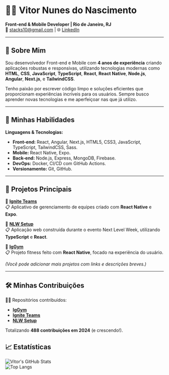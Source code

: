# 🧑‍💻 **Vitor Nunes do Nascimento**

**Front-end & Mobile Developer | Rio de Janeiro, RJ**  
📧 [stacks10@gmail.com](mailto:vnn2006@gmail.com) | 🌐 [LinkedIn](https://www.linkedin.com/in/vitor-nunes-do-nascimento-466004197/)  

---

## 👋 **Sobre Mim**

Sou desenvolvedor Front-end e Mobile com **4 anos de experiência** criando aplicações robustas e responsivas, utilizando tecnologias modernas como **HTML**, **CSS**, **JavaScript**, **TypeScript**, **React**, **React Native**, **Node.js**, **Angular**, **Next.js**, e **TailwindCSS**.  

Tenho paixão por escrever código limpo e soluções eficientes que proporcionam experiências incríveis para os usuários. Sempre busco aprender novas tecnologias e me aperfeiçoar nas que já utilizo.

---

## 🚀 **Minhas Habilidades**

**Linguagens & Tecnologias:**

- **Front-end:** React, Angular, Next.js, HTML5, CSS3, JavaScript, TypeScript, TailwindCSS, Sass.
- **Mobile:** React Native, Expo.
- **Back-end:** Node.js, Express, MongoDB, Firebase.
- **DevOps:** Docker, CI/CD com GitHub Actions.
- **Versionamento:** Git, GitHub.

---

## 📌 **Projetos Principais**

🔗 **[Ignite Teams](https://github.com/stcks10/ignite-teams)**  
📋 Aplicativo de gerenciamento de equipes criado com **React Native** e **Expo**.

🔗 **[NLW Setup](https://github.com/stcks10/nlw-setup)**  
📋 Aplicação web construída durante o evento Next Level Week, utilizando **TypeScript** e **React**.

🔗 **[IgGym](https://github.com/stcks10/IgGym)**  
📋 Projeto fitness feito com **React Native**, focado na experiência do usuário.

*(Você pode adicionar mais projetos com links e descrições breves.)*

---

## 🛠️ **Minhas Contribuições**

👨‍💻 Repositórios contribuídos:  
- [**IgGym**](https://github.com/stcks10/IgGym)  
- [**Ignite Teams**](https://github.com/stcks10/ignite-teams)  
- [**NLW Setup**](https://github.com/stcks10/nlw-setup)  

Totalizando **488 contribuições em 2024** (e crescendo!).


## 📈 **Estatísticas**

![Vitor's GitHub Stats](https://github-readme-stats.vercel.app/api?username=stcks10&show_icons=true&theme=dark&hide=issues,contribs&hide_title=true)  
![Top Langs](https://github-readme-stats.vercel.app/api/top-langs/?username=stcks10&layout=compact&theme=dark&hide_title=true)
